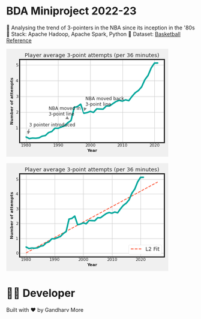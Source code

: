 # BDA Miniproject 2022-23
🏀 Analysing the trend of 3-pointers in the NBA since its inception in the '80s
🏀 Stack: Apache Hadoop, Apache Spark, Python
🏀 Dataset: [Basketball Reference](https://www.basketball-reference.com/leagues/NBA_2021_totals.html)

![three-pointers](results/3_point_trend.png)

![model-prediction](results/model_prediction.png)

👨‍💻 Developer
===============
Built with ❤︎ by Gandharv More